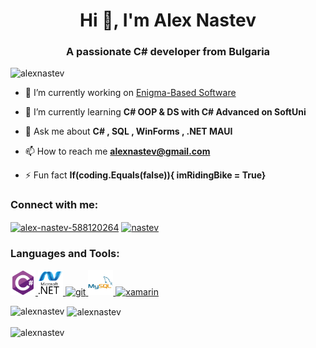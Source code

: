 <h1 align="center">Hi 👋, I'm Alex Nastev</h1>
<h3 align="center">A passionate C# developer from Bulgaria</h3>

<p align="left"> <img src="https://komarev.com/ghpvc/?username=alexnastev&label=Profile%20views&color=0e75b6&style=flat" alt="alexnastev" /> </p>

- 🔭 I’m currently working on [Enigma-Based Software](https://github.com/AlexNastev/EncryptSoftware)

- 🌱 I’m currently learning **C# OOP & DS with C# Advanced on SoftUni**

- 💬 Ask me about **C# , SQL , WinForms , .NET MAUI**

- 📫 How to reach me **alexnastev@gmail.com**

- ⚡ Fun fact **If(coding.Equals(false)){ imRidingBike = True}**

<h3 align="left">Connect with me:</h3>
<p align="left">
<a href="https://linkedin.com/in/alex-nastev-588120264" target="blank"><img align="center" src="https://raw.githubusercontent.com/rahuldkjain/github-profile-readme-generator/master/src/images/icons/Social/linked-in-alt.svg" alt="alex-nastev-588120264" height="30" width="40" /></a>
<a href="https://www.leetcode.com/nastev" target="blank"><img align="center" src="https://raw.githubusercontent.com/rahuldkjain/github-profile-readme-generator/master/src/images/icons/Social/leet-code.svg" alt="nastev" height="30" width="40" /></a>
</p>

<h3 align="left">Languages and Tools:</h3>
<p align="left"> <a href="https://www.w3schools.com/cs/" target="_blank" rel="noreferrer"> <img src="https://raw.githubusercontent.com/devicons/devicon/master/icons/csharp/csharp-original.svg" alt="csharp" width="40" height="40"/> </a> <a href="https://dotnet.microsoft.com/" target="_blank" rel="noreferrer"> <img src="https://raw.githubusercontent.com/devicons/devicon/master/icons/dot-net/dot-net-original-wordmark.svg" alt="dotnet" width="40" height="40"/> </a> <a href="https://git-scm.com/" target="_blank" rel="noreferrer"> <img src="https://www.vectorlogo.zone/logos/git-scm/git-scm-icon.svg" alt="git" width="40" height="40"/> </a> <a href="https://www.mysql.com/" target="_blank" rel="noreferrer"> <img src="https://raw.githubusercontent.com/devicons/devicon/master/icons/mysql/mysql-original-wordmark.svg" alt="mysql" width="40" height="40"/> </a> <a href="https://dotnet.microsoft.com/apps/xamarin" target="_blank" rel="noreferrer"> <img src="https://raw.githubusercontent.com/detain/svg-logos/780f25886640cef088af994181646db2f6b1a3f8/svg/xamarin.svg" alt="xamarin" width="40" height="40"/> </a> </p>

<p><img align="left" src="https://github-readme-stats.vercel.app/api/top-langs?username=alexnastev&show_icons=true&locale=en&layout=compact" alt="alexnastev" /></p>

<p>&nbsp;<img align="center" src="https://github-readme-stats.vercel.app/api?username=alexnastev&show_icons=true&locale=en" alt="alexnastev" /></p>

<p><img align="center" src="https://github-readme-streak-stats.herokuapp.com/?user=alexnastev&" alt="alexnastev" /></p>
